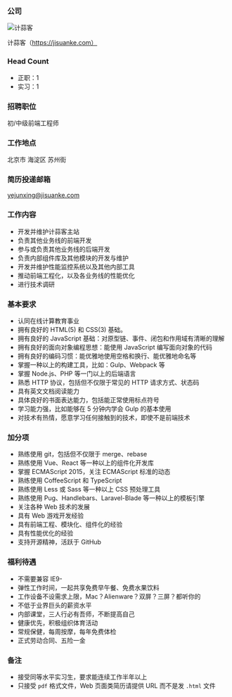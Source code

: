 ### 公司

![计蒜客](http://7xthko.com1.z0.glb.clouddn.com/%E8%AE%A1%E8%92%9C%E5%AE%A2.jpg)

计蒜客（https://jisuanke.com）

### Head Count

- 正职：1
- 实习：1

### 招聘职位
初/中级前端工程师

### 工作地点
北京市 海淀区 苏州街

### 简历投递邮箱

yejunxing@jisuanke.com

### 工作内容
- 开发并维护计蒜客主站
- 负责其他业务线的前端开发
- 参与或负责其他业务线的后端开发
- 负责内部组件库及其他模块的开发与维护
- 开发并维护性能监控系统以及其他内部工具
- 推动前端工程化，以及各业务线的性能优化
- 进行技术调研

### 基本要求
- 认同在线计算教育事业
- 拥有良好的 HTML(5) 和 CSS(3) 基础。
- 拥有良好的 JavaScript 基础：对原型链、事件、闭包和作用域有清晰的理解
- 拥有良好的面向对象编程思想：能使用 JavaScript 编写面向对象的代码
- 拥有良好的编码习惯：能优雅地使用空格和换行、能优雅地命名等
- 掌握一种以上的构建工具，比如：Gulp、Webpack 等
- 掌握 Node.js、PHP 等一门以上的后端语言
- 熟悉 HTTP 协议，包括但不仅限于常见的 HTTP 请求方式、状态码
- 具有英文文档阅读能力
- 具体良好的书面表达能力，包括能正常使用标点符号
- 学习能力强，比如能够在 5 分钟内学会 Gulp 的基本使用
- 对技术有热情，愿意学习任何接触到的技术，即使不是前端技术

### 加分项
- 熟练使用 git，包括但不仅限于 merge、rebase
- 熟练使用 Vue、React 等一种以上的组件化开发库
- 掌握 ECMAScript 2015，关注 ECMAScript 标准的动态
- 熟练使用 CoffeeScript 和 TypeScript
- 熟练使用 Less 或 Sass 等一种以上 CSS 预处理工具
- 熟练使用 Pug、Handlebars、Laravel-Blade 等一种以上的模板引擎
- 关注各种 Web 技术的发展
- 具有 Web 游戏开发经验
- 具有前端工程、模块化、组件化的经验
- 具有性能优化的经验
- 支持开源精神，活跃于 GitHub

### 福利待遇
- 不需要兼容 IE9-
- 弹性工作时间，一起共享免费早午餐、免费水果饮料
- 工作设备不设需求上限，Mac？Alienware？双屏？三屏？都听你的
- 不低于业界巨头的薪资水平
- 内部课堂，三人行必有吾师，不断提高自己
- 健康优先，积极组织体育活动
- 常规保健，每周按摩，每年免费体检
- 正式劳动合同、五险一金

### 备注

- 接受同等水平实习生，要求能连续工作半年以上
- 只接受 `pdf` 格式文件，Web 页面类简历请提供 URL 而不是发 `.html` 文件
